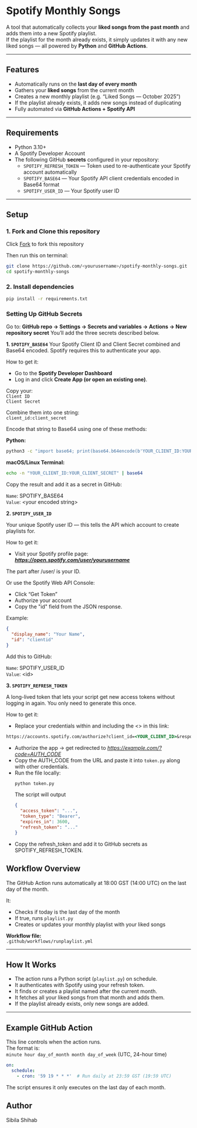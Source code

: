 # Spotify Monthly Songs

A tool that automatically collects your **liked songs from the past month** and adds them into a new Spotify playlist.  
If the playlist for the month already exists, it simply updates it with any new liked songs — all powered by **Python** and **GitHub Actions**.

---

## Features

- Automatically runs on the **last day of every month**
- Gathers your **liked songs** from the current month
- Creates a new monthly playlist (e.g. “Liked Songs — October 2025”)
- If the playlist already exists, it adds new songs instead of duplicating
- Fully automated via **GitHub Actions + Spotify API**

---

## Requirements

- Python 3.10+
- A Spotify Developer Account  
- The following GitHub **secrets** configured in your repository:
  - `SPOTIFY_REFRESH_TOKEN` — Token used to re-authenticate your Spotify account automatically
  - `SPOTIFY_BASE64` — Your Spotify API client credentials encoded in Base64 format
  - `SPOTIFY_USER_ID` — Your Spotify user ID

---

## Setup

### 1. Fork and Clone this repository
Click   [Fork](https://github.com/sibilashihab/spotify-monthly-songs/fork) to fork this repository

Then run this on terminal:
```bash
git clone https://github.com/<yourusername>/spotify-monthly-songs.git
cd spotify-monthly-songs
```

### 2. Install dependencies
```bash
pip install -r requirements.txt
```

### Setting Up GitHub Secrets

Go to:  **GitHub repo → Settings → Secrets and variables → Actions → New repository secret**
You’ll add the three secrets described below.

**1. `SPOTIFY_BASE64`**
Your Spotify Client ID and Client Secret combined and Base64 encoded. Spotify requires this to authenticate your app.

  How to get it:      
  - Go to the **Spotify Developer Dashboard**
  - Log in and click **Create App (or open an existing one)**.

Copy your:<br>
`Client ID`<br>
`Client Secret`

Combine them into one string:<br>
`client_id:client_secret`


Encode that string to Base64 using one of these methods:

 **Python:**
  ```bash
  python3 -c "import base64; print(base64.b64encode(b'YOUR_CLIENT_ID:YOUR_CLIENT_SECRET').decode())"
  ```

  **macOS/Linux Terminal:**
  ```bash
  echo -n "YOUR_CLIENT_ID:YOUR_CLIENT_SECRET" | base64
  ```

Copy the result and add it as a secret in GitHub:

`Name`: SPOTIFY_BASE64<br>
`Value`: \<your encoded string>

**2. `SPOTIFY_USER_ID`**


Your unique Spotify user ID — this tells the API which account to create playlists for.

How to get it:

- Visit your Spotify profile page:
**_https://open.spotify.com/user/yourusername_**

The part after /user/ is your ID.

Or use the Spotify Web API Console:
- Click “Get Token”
- Authorize your account
- Copy the "id" field from the JSON response.

Example:
```json
{
  "display_name": "Your Name",
  "id": "clientid"
}
```

Add this to GitHub:

`Name`: SPOTIFY_USER_ID<br>
`Value`: \<id>

**3. `SPOTIFY_REFRESH_TOKEN`**

A long-lived token that lets your script get new access tokens without logging in again.
You only need to generate this once.

How to get it:
- Replace your credentials within and including the <> in this link:
 ```perl
 https://accounts.spotify.com/authorize?client_id=<YOUR_CLIENT_ID>&response_type=code&redirect_uri=<YOUR_REDIRECT_URI>&scope=user-library-read%20user-top-read%20playlist-modify-private%20playlist-modify-public
 ```
- Authorize the app → get redirected to _https://example.com/?code=AUTH_CODE_
- Copy the AUTH_CODE from the URL and paste it into `token.py` along with other credentials.
- Run the file locally:
  ```bash
  python token.py
  ```
  The script will output
  ```json
  {
    "access_token": "...",
    "token_type": "Bearer",
    "expires_in": 3600,
    "refresh_token": "..."
  }
  ```
- Copy the refresh_token and add it to GitHub secrets as SPOTIFY_REFRESH_TOKEN.


## Workflow Overview

The GitHub Action runs automatically at 18:00 GST (14:00 UTC) on the last day of the month.

It:

- Checks if today is the last day of the month
- If true, runs `playlist.py`
- Creates or updates your monthly playlist with your liked songs

**Workflow file:**  
`.github/workflows/runplaylist.yml`

---

## How It Works

- The action runs a Python script (`playlist.py`) on schedule.
- It authenticates with Spotify using your refresh token.
- It finds or creates a playlist named after the current month.
- It fetches all your liked songs from that month and adds them.
- If the playlist already exists, only new songs are added.

---

## Example GitHub Action

This line controls when the action runs.  
The format is:  
`minute hour day_of_month month day_of_week` (UTC, 24-hour time)

```yaml
on:
  schedule:
    - cron: '59 19 * * *'  # Run daily at 23:59 GST (19:59 UTC)
```

The script ensures it only executes on the last day of each month.

## Author

Sibila Shihab


